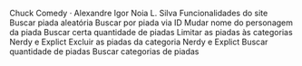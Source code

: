 Chuck Comedy · Alexandre Igor Noia L. Silva
Funcionalidades do site
Buscar piada aleatória
Buscar por piada via ID
Mudar nome do personagem da piada
Buscar certa quantidade de piadas
Limitar as piadas às categorias Nerdy e Explict
Excluir as piadas da categoria Nerdy e Explict
Buscar quantidade de piadas
Buscar categorias de piadas

